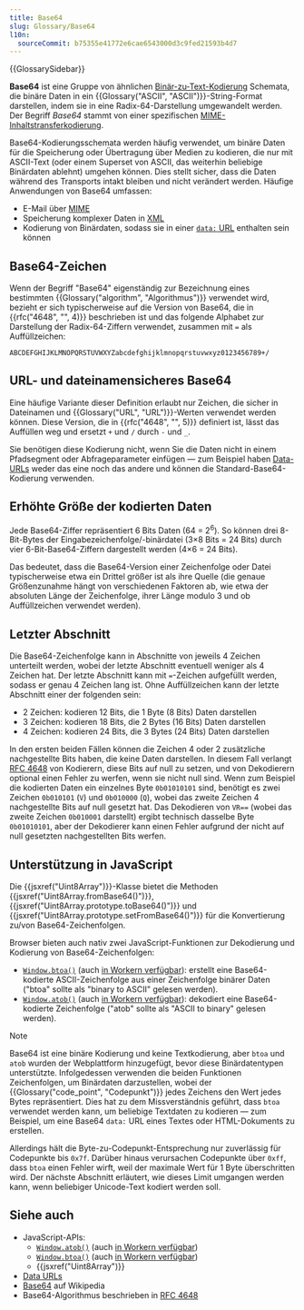 ```yaml
---
title: Base64
slug: Glossary/Base64
l10n:
  sourceCommit: b75355e41772e6cae6543000d3c9fed21593b4d7
---
```


{{GlossarySidebar}}

**Base64** ist eine Gruppe von ähnlichen [Binär-zu-Text-Kodierung](https://en.wikipedia.org/wiki/Binary-to-text_encoding) Schemata, die binäre Daten in ein {{Glossary("ASCII", "ASCII")}}-String-Format darstellen, indem sie in eine Radix-64-Darstellung umgewandelt werden. Der Begriff _Base64_ stammt von einer spezifischen [MIME-Inhaltstransferkodierung](https://en.wikipedia.org/wiki/MIME#Content-Transfer-Encoding).

Base64-Kodierungsschemata werden häufig verwendet, um binäre Daten für die Speicherung oder Übertragung über Medien zu kodieren, die nur mit ASCII-Text (oder einem Superset von ASCII, das weiterhin beliebige Binärdaten ablehnt) umgehen können. Dies stellt sicher, dass die Daten während des Transports intakt bleiben und nicht verändert werden. Häufige Anwendungen von Base64 umfassen:

- E-Mail über [MIME](https://en.wikipedia.org/wiki/MIME)
- Speicherung komplexer Daten in [XML](/de/docs/Web/XML)
- Kodierung von Binärdaten, sodass sie in einer [`data:` URL](/de/docs/Web/URI/Reference/Schemes/data) enthalten sein können

## Base64-Zeichen

Wenn der Begriff "Base64" eigenständig zur Bezeichnung eines bestimmten {{Glossary("algorithm", "Algorithmus")}} verwendet wird, bezieht er sich typischerweise auf die Version von Base64, die in {{rfc("4648", "", 4)}} beschrieben ist und das folgende Alphabet zur Darstellung der Radix-64-Ziffern verwendet, zusammen mit `=` als Auffüllzeichen:

```plain
ABCDEFGHIJKLMNOPQRSTUVWXYZabcdefghijklmnopqrstuvwxyz0123456789+/
```

## URL- und dateinamensicheres Base64

Eine häufige Variante dieser Definition erlaubt nur Zeichen, die sicher in Dateinamen und {{Glossary("URL", "URL")}}-Werten verwendet werden können. Diese Version, die in {{rfc("4648", "", 5)}} definiert ist, lässt das Auffüllen weg und ersetzt `+` und `/` durch `-` und `_`.

Sie benötigen diese Kodierung nicht, wenn Sie die Daten nicht in einem Pfadsegment oder Abfrageparameter einfügen — zum Beispiel haben [Data-URLs](/de/docs/Web/URI/Reference/Schemes/data) weder das eine noch das andere und können die Standard-Base64-Kodierung verwenden.

## Erhöhte Größe der kodierten Daten

Jede Base64-Ziffer repräsentiert 6 Bits Daten (64 = 2<sup>6</sup>). So können drei 8-Bit-Bytes der Eingabezeichenfolge/-binärdatei (3×8 Bits = 24 Bits) durch vier 6-Bit-Base64-Ziffern dargestellt werden (4×6 = 24 Bits).

Das bedeutet, dass die Base64-Version einer Zeichenfolge oder Datei typischerweise etwa ein Drittel größer ist als ihre Quelle (die genaue Größenzunahme hängt von verschiedenen Faktoren ab, wie etwa der absoluten Länge der Zeichenfolge, ihrer Länge modulo 3 und ob Auffüllzeichen verwendet werden).

## Letzter Abschnitt

Die Base64-Zeichenfolge kann in Abschnitte von jeweils 4 Zeichen unterteilt werden, wobei der letzte Abschnitt eventuell weniger als 4 Zeichen hat. Der letzte Abschnitt kann mit `=`-Zeichen aufgefüllt werden, sodass er genau 4 Zeichen lang ist. Ohne Auffüllzeichen kann der letzte Abschnitt einer der folgenden sein:

- 2 Zeichen: kodieren 12 Bits, die 1 Byte (8 Bits) Daten darstellen
- 3 Zeichen: kodieren 18 Bits, die 2 Bytes (16 Bits) Daten darstellen
- 4 Zeichen: kodieren 24 Bits, die 3 Bytes (24 Bits) Daten darstellen

In den ersten beiden Fällen können die Zeichen 4 oder 2 zusätzliche nachgestellte Bits haben, die keine Daten darstellen. In diesem Fall verlangt [RFC 4648](https://datatracker.ietf.org/doc/html/rfc4648#section-3.5) von Kodierern, diese Bits auf null zu setzen, und von Dekodierern optional einen Fehler zu werfen, wenn sie nicht null sind. Wenn zum Beispiel die kodierten Daten ein einzelnes Byte `0b01010101` sind, benötigt es zwei Zeichen `0b010101` (`V`) und `0b010000` (`Q`), wobei das zweite Zeichen 4 nachgestellte Bits auf null gesetzt hat. Das Dekodieren von `VR==` (wobei das zweite Zeichen `0b010001` darstellt) ergibt technisch dasselbe Byte `0b01010101`, aber der Dekodierer kann einen Fehler aufgrund der nicht auf null gesetzten nachgestellten Bits werfen.

## Unterstützung in JavaScript

Die {{jsxref("Uint8Array")}}-Klasse bietet die Methoden {{jsxref("Uint8Array.fromBase64()")}}, {{jsxref("Uint8Array.prototype.toBase64()")}} und {{jsxref("Uint8Array.prototype.setFromBase64()")}} für die Konvertierung zu/von Base64-Zeichenfolgen.

Browser bieten auch nativ zwei JavaScript-Funktionen zur Dekodierung und Kodierung von Base64-Zeichenfolgen:

- [`Window.btoa()`](/de/docs/Web/API/Window/btoa) (auch [in Workern verfügbar](/de/docs/Web/API/WorkerGlobalScope/btoa)): erstellt eine Base64-kodierte ASCII-Zeichenfolge aus einer Zeichenfolge binärer Daten ("btoa" sollte als "binary to ASCII" gelesen werden).
- [`Window.atob()`](/de/docs/Web/API/Window/atob) (auch [in Workern verfügbar](/de/docs/Web/API/WorkerGlobalScope/atob)): dekodiert eine Base64-kodierte Zeichenfolge ("atob" sollte als "ASCII to binary" gelesen werden).

> [!NOTE]
> Base64 ist eine binäre Kodierung und keine Textkodierung, aber `btoa` und `atob` wurden der Webplattform hinzugefügt, bevor diese Binärdatentypen unterstützte. Infolgedessen verwenden die beiden Funktionen Zeichenfolgen, um Binärdaten darzustellen, wobei der {{Glossary("code_point", "Codepunkt")}} jedes Zeichens den Wert jedes Bytes repräsentiert. Dies hat zu dem Missverständnis geführt, dass `btoa` verwendet werden kann, um beliebige Textdaten zu kodieren — zum Beispiel, um eine Base64 `data:` URL eines Textes oder HTML-Dokuments zu erstellen.
>
> Allerdings hält die Byte-zu-Codepunkt-Entsprechung nur zuverlässig für Codepunkte bis `0x7f`. Darüber hinaus verursachen Codepunkte über `0xff`, dass `btoa` einen Fehler wirft, weil der maximale Wert für 1 Byte überschritten wird. Der nächste Abschnitt erläutert, wie dieses Limit umgangen werden kann, wenn beliebiger Unicode-Text kodiert werden soll.

## Siehe auch

- JavaScript-APIs:
  - [`Window.atob()`](/de/docs/Web/API/Window/atob) (auch [in Workern verfügbar](/de/docs/Web/API/WorkerGlobalScope/atob))
  - [`Window.btoa()`](/de/docs/Web/API/Window/btoa) (auch [in Workern verfügbar](/de/docs/Web/API/WorkerGlobalScope/btoa))
  - {{jsxref("Uint8Array")}}
- [Data URLs](/de/docs/Web/URI/Reference/Schemes/data)
- [Base64](https://en.wikipedia.org/wiki/Base64) auf Wikipedia
- Base64-Algorithmus beschrieben in [RFC 4648](https://datatracker.ietf.org/doc/html/rfc4648)
